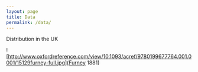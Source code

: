 ```yaml
---
layout: page
title: Data
permalink: /data/
---
```


Distribution in the UK

![http://www.oxfordreference.com/view/10.1093/acref/9780199677764.001.0001/15129furney-full.jpg](Furney 1881)